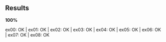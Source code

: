 ## Results

**100%**

ex00: OK | ex01: OK | ex02: OK | ex03: OK | ex04: OK | ex05: OK | ex06: OK | ex07: OK | ex08: OK
